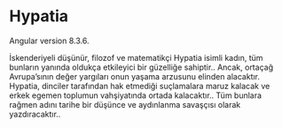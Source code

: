 # Hypatia

Angular version 8.3.6.

İskenderiyeli düşünür, filozof ve matematikçi Hypatia isimli kadın, tüm bunların yanında oldukça etkileyici bir güzelliğe sahiptir.. Ancak, ortaçağ Avrupa’sının değer yargıları onun yaşama arzusunu elinden alacaktır. Hypatia, dinciler tarafından hak etmediği suçlamalara maruz kalacak ve erkek egemen toplumun vahşiyatında ortada kalacaktır.. Tüm bunlara rağmen adını tarihe bir düşünce ve aydınlanma savaşçısı olarak yazdıracaktır..